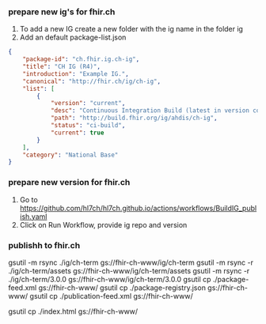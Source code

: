 ### prepare new ig's for fhir.ch

1. To add a new IG create a new folder with the ig name in the folder ig
2. Add an default package-list.json

```json
{
    "package-id": "ch.fhir.ig.ch-ig",
    "title": "CH IG (R4)",
    "introduction": "Example IG.",
    "canonical": "http://fhir.ch/ig/ch-ig",
    "list": [
        {
            "version": "current",
            "desc": "Continuous Integration Build (latest in version control)",
            "path": "http://build.fhir.org/ig/ahdis/ch-ig",
            "status": "ci-build",
            "current": true
        }
    ],
    "category": "National Base"
}
```

### prepare new version for fhir.ch

1. Go to https://github.com/hl7ch/hl7ch.github.io/actions/workflows/BuildIG_publish.yaml
2. Click on Run Workflow, provide ig repo and version




### publishh to fhir.ch

gsutil -m rsync ./ig/ch-term gs://fhir-ch-www/ig/ch-term
gsutil -m rsync -r ./ig/ch-term/assets gs://fhir-ch-www/ig/ch-term/assets
gsutil -m rsync -r ./ig/ch-term/3.0.0 gs://fhir-ch-www/ig/ch-term/3.0.0
gsutil cp ./package-feed.xml gs://fhir-ch-www/
gsutil cp ./package-registry.json gs://fhir-ch-www/
gsutil cp ./publication-feed.xml gs://fhir-ch-www/

gsutil cp ./index.html gs://fhir-ch-www/
